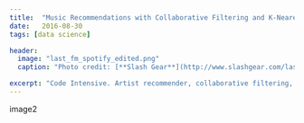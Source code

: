 ```yaml
---
title:  "Music Recommendations with Collaborative Filtering and K-Nearest Neighbors"
date:   2016-08-30
tags: [data science]

header:
  image: "last_fm_spotify_edited.png"
  caption: "Photo credit: [**Slash Gear**](http://www.slashgear.com/last-fm-and-spotify-team-up-to-give-better-music-recommendations-29315027/)"

excerpt: "Code Intensive. Artist recommender, collaborative filtering, k-nearest neighbor"
---
```


image2